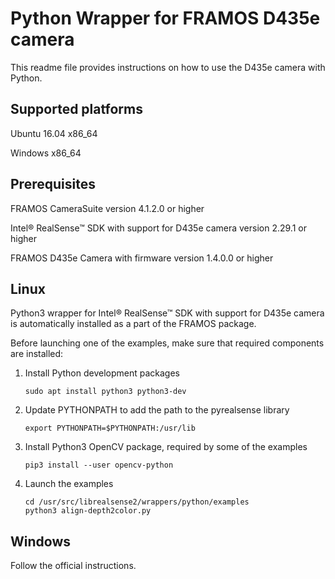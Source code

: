 # Python Wrapper for FRAMOS D435e camera

This readme file provides instructions on how to use the D435e camera with Python.

## Supported platforms

Ubuntu 16.04 x86_64

Windows x86_64

## Prerequisites

FRAMOS CameraSuite version 4.1.2.0 or higher

Intel® RealSense™ SDK with support for D435e camera version 2.29.1 or higher

FRAMOS D435e Camera with firmware version 1.4.0.0 or higher

## Linux

Python3 wrapper for Intel® RealSense™ SDK with support for D435e camera is 
automatically installed as a part of the FRAMOS package.

Before launching one of the examples, make sure that required components are installed:

1. Install Python development packages
   
   ```
   sudo apt install python3 python3-dev
   ```

2. Update PYTHONPATH to add the path to the pyrealsense library
   
    ```
    export PYTHONPATH=$PYTHONPATH:/usr/lib
    ```

3. Install Python3 OpenCV package, required by some of the examples

    ```
    pip3 install --user opencv-python
    ```

4. Launch the examples

    ```
    cd /usr/src/librealsense2/wrappers/python/examples
    python3 align-depth2color.py
    ```

## Windows

Follow the official instructions.